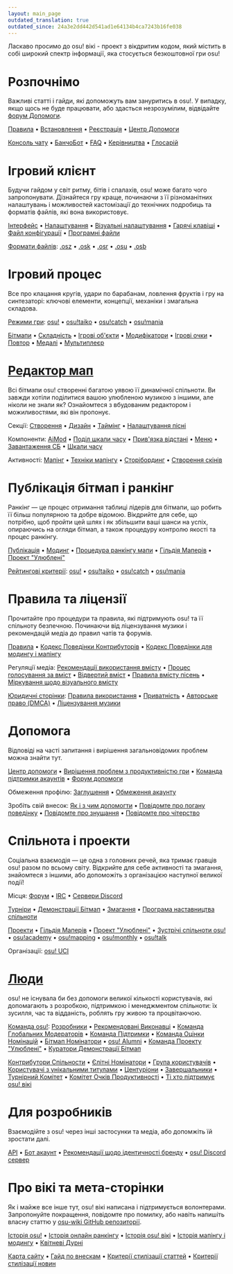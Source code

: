 ```yaml
---
layout: main_page
outdated_translation: true
outdated_since: 24a3e2dd442d541ad1e64134b4ca7243b16fe038
---
```


<!-- Do not add any empty lines inside this div. -->

<div class="wiki-main-page__blurb">
Ласкаво просимо до osu! вікі - проект з вікдритим кодом, який містить в собі широкий спектр інформації, яка стосується безкоштовної гри osu!
</div>

<div class="wiki-main-page__panels">
<div class="wiki-main-page-panel wiki-main-page-panel--full">

# Розпочнімо

Важливі статті і гайди, які допоможуть вам зануритись в osu!. У випадку, якщо щось не буде працювати, або здасться незрозумілим, відвідайте [форум Допомоги](https://osu.ppy.sh/forum/5).

[Правила](/wiki/Rules) • [Встановлення](/wiki/Client/Installation) • [Реєстрація](/wiki/Registration) • [Центр Допомоги](/wiki/Help_centre)

[Консоль чату](/wiki/Client/Interface/Chat_console) • [БанчоБот](/wiki/BanchoBot) • [FAQ](/wiki/FAQ) • [Керівництва](/wiki/Guides) • [Глосарій](/wiki/Sitemap)

</div>
<div class="wiki-main-page-panel">

# Ігровий клієнт

Будучи гайдом у світ ритму, бітів і спалахів, osu! може багато чого запропонувати. Дізнайтеся гру краще, починаючи з її різноманітних налаштувань і можливостей кастомізації до технічних подробиць та форматів файлів, які вона використовує.

[Інтерфейс](/wiki/Client/Interface) • [Налаштування](/wiki/Client/Options) • [Візуальні налаштування](/wiki/Client/Interface/Visual_settings) • [Гарячі клавіші](/wiki/Client/Keyboard_shortcuts) • [Файл конфігурації](/wiki/Client/Program_files/User_configuration_file) • [Програмні файли](/wiki/Client/Program_files)

[Формати файлів](/wiki/Client/File_formats): [.osz](/wiki/Client/File_formats/osz_(file_format)) • [.osk](/wiki/Client/File_formats/osk_(file_format)) • [.osr](/wiki/Client/File_formats/osr_(file_format)) • [.osu](/wiki/Client/File_formats/osu_(file_format)) • [.osb](/wiki/Client/File_formats/osb_(file_format))

</div>
<div class="wiki-main-page-panel">

# Ігровий процес

Все про клацання кругів, удари по барабанам, ловлення фруктів і гру на синтезаторі: ключові елементи, концепції, механіки і змагальна складова.

[Режими гри](/wiki/Game_mode): [osu!](/wiki/Game_mode/osu!) • [osu!taiko](/wiki/Game_mode/osu!taiko) • [osu!catch](/wiki/Game_mode/osu!catch) • [osu!mania](/wiki/Game_mode/osu!mania)

[Бітмапи](/wiki/Beatmap) • [Складність](/wiki/Beatmap/Difficulty) • [Ігрові об\'єкти](/wiki/Gameplay/Hit_object) • [Модифікатори](/wiki/Gameplay/Game_modifier) • [Ігрові очки](/wiki/Gameplay/Score) • [Повтор](/wiki/Gameplay/Replay) • [Медалі](/wiki/Medals) • [Мультиплеєр](/wiki/Client/Interface/Multiplayer)

</div>
<div class="wiki-main-page-panel">

# [Редактор мап](/wiki/Client/Beatmap_editor)

Всі бітмапи osu! створенні багатою уявою її динамічної спільноти. Ви завжди хотіли поділитися вашою улюбленою музикою з іншими, але ніколи не знали як? Ознайомтеся з вбудованим редактором і можиливостями, які він пропонує.

Секції: [Створення](/wiki/Client/Beatmap_editor/Compose) • [Дизайн](/wiki/Client/Beatmap_editor/Design) • [Таймінг](/wiki/Client/Beatmap_editor/Timing) • [Налаштування пісні](/wiki/Client/Beatmap_editor/Song_setup)

Компоненти: [AiMod](/wiki/Client/Beatmap_editor/AiMod) • [Поділ шкали часу](/wiki/Client/Beatmap_editor/Beat_snap_divisor) • [Прив\'язка відстані](/wiki/Client/Beatmap_editor/Distance_snap) • [Меню](/wiki/Client/Beatmap_editor/Menu) • [Завантаження СБ](/wiki/Client/Beatmap_editor/SB_load) • [Шкали часу](/wiki/Client/Beatmap_editor/Timelines)

Активності: [Мапінг](/wiki/Beatmapping) • [Техніки мапінгу](/wiki/Beatmapping/Mapping_techniques) • [Сторібординг](/wiki/Storyboard#storyboarding) • [Створення скінів](/wiki/Skinning)

</div>
<div class="wiki-main-page-panel">

# Публікація бітмап і ранкінг

Ранкінг — це процес отримання таблиці лідерів для бітмапи, що робить її більш популярною та добре відомою. Вікдрийте для себе, що потрібно, щоб пройти цей шлях і як збільшити ваші шанси на успіх, опираючись на огляди бітмап, а також процедуру контролю якості та процес ранкінгу.

[Публікація](/wiki/Beatmapping/Beatmap_submission) • [Модинг](/wiki/Modding) • [Процедура ранкінгу мапи](/wiki/Beatmap_ranking_procedure) • [Гільдія Маперів](/wiki/Community/Mappers_Guild) • [Проект "Улюблені"](/wiki/Community/Project_Loved)

[Рейтингові критерії](/wiki/Ranking_criteria): [osu!](/wiki/Ranking_criteria/osu!) • [osu!taiko](/wiki/Ranking_criteria/osu!taiko) • [osu!catch](/wiki/Ranking_criteria/osu!catch) • [osu!mania](/wiki/Ranking_criteria/osu!mania)

</div>
<div class="wiki-main-page-panel">

# Правила та ліцензії

Прочитайте про процедури та правила, які підтримують osu! та її спільноту безпечною. Починаючи від ліцензування музики і рекомендацій медіа до правил чатів та форумів.

[Правила](/wiki/Rules) • [Кодекс Поведінки Контрибуторів](/wiki/Rules/Contributor_code_of_conduct) • [Кодекс Поведінки для модингу і мапінгу](/wiki/Rules/Code_of_conduct_for_modding_and_mapping)

Регуляції медіа: [Рекомендації використання вмісту](/wiki/Rules/Content_usage_guidelines) • [Процес голосування за вміст](/wiki/Rules/Content_voting_process) • [Відвертий вміст](/wiki/Rules/Explicit_content) • [Правила вмісту пісень](/wiki/Rules/Song_content_rules) • [Міркування щодо візуального вмісту](/wiki/Rules/Visual_content_considerations)

[Юридичні сторінки](/wiki/Legal): [Правила використання](/wiki/Legal/Terms) • [Приватність](/wiki/Legal/Privacy) • [Авторське право (DMCA)](/wiki/Legal/Copyright) • [Ліцензування музики](/wiki/Legal/Music_licensing)

</div>
<div class="wiki-main-page-panel">

# Допомога

Відповіді на часті запитання і вирішення загальновідомих проблем можна знайти тут.

[Центр допомоги](/wiki/Help_centre) • [Вирішення проблем з продуктивністю гри](/wiki/Performance_troubleshooting) • [Команда підтримки акаунтів](/wiki/People/Account_support_team) • [Форум допомоги](https://osu.ppy.sh/forum/5)

Обмеження профілю: [Заглушення](/wiki/Silence) • [Обмеження акаунту](/wiki/Help_centre/Account_restrictions)

Зробіть свій внесок: [Як і з чим допомогти](/wiki/Community/How_you_can_help!) • [Повідомте про погану поведінку](/wiki/Reporting_bad_behaviour) • [Повідомте про знущання](/wiki/Reporting_bad_behaviour/Abuse) • [Повідомте про чітерство](/wiki/Reporting_bad_behaviour/Handling_foul_play)

</div>
<div class="wiki-main-page-panel">

# Спільнота і проекти

Соціальна взаємодія — це одна з головних речей, яка тримає гравців osu! разом по всьому світу. Відкрийте для себе активності та змагання, знайомтеся з іншими, або допоможіть з організацією наступної великої події!

Місця: [Форум](/wiki/Community/Forum) • [IRC](/wiki/Community/Internet_Relay_Chat) • [Cервери Discord](/wiki/Community/Discord_servers)

[Турніри](/wiki/Tournaments) • [Демонстрації Бітмап](/wiki/Beatmap_Spotlights) • [Змагання](/wiki/Contests) • [Програма наставництва спільноти](/wiki/Community/Community_Mentorship_Program)

[Проекти](/wiki/Community/Projects) • [Гільдія Маперів](/wiki/Community/Mappers_Guild) • [Проект "Улюблені"](/wiki/Community/Project_Loved) • [Зустрічі спільноти osu!](/wiki/Community/osu!_community_meetings) • [osu!academy](/wiki/Community/Video_series/osu!academy) • [osu!mapping](/wiki/Community/Video_series/osu!mapping) • [osu!monthly](/wiki/Community/osu!monthly) • [osu!talk](/wiki/Community/Video_series/osu!talk)

Організації: [osu! UCI](/wiki/Community/Organisations/osu!_UCI)

</div>
<div class="wiki-main-page-panel">

# [Люди](/wiki/People)

osu! не існувала би без допомоги великої кількості користувачів, які допомагають з розробкою, підтримкою і менеджментом спільноти: їх зусилля, час та відданість, роблять гру живою та процвітаючою.

[Команда osu!](/wiki/People/osu!_team): [Розробники](/wiki/People/Developers) • [Рекомендовані Виконавці](/wiki/People/Featured_Artists) • [Команда Глобальних Модераторів](/wiki/People/Global_Moderation_Team) • [Команда Підтримки](/wiki/People/Support_Team) • [Команда Оцінки Номінацій](/wiki/People/Nomination_Assessment_Team) • [Бітмап Номінатори](/wiki/People/Beatmap_Nominators) • [osu! Alumni](/wiki/People/osu!_Alumni) • [Команда Проекту "Улюблені"](/wiki/People/Project_Loved_Team) • [Куратори Демонстрації Бітмап](/wiki/People/Beatmap_Spotlight_Curators)

[Контрибутори Спільности](/wiki/People/Community_Contributors) • [Єлітні Номінатори](/wiki/People/Elite_Nominators) • [Група користувачів](/wiki/People/User_group) • [Користувачі з унікальними титулами](/wiki/People/Users_with_unique_titles) • [Центуріони](/wiki/People/Centurions) • [Завершальники](/wiki/People/Completionists) • [Турнірний Комітет](/wiki/People/Tournament_Committee) • [Комітет Очків Продуктивності](/wiki/People/Performance_Points_Committee) • [Ті хто підтримує osu! вікі](/wiki/People/osu!_wiki_maintainers)

</div>
<div class="wiki-main-page-panel">

# Для розробників

Взаємодійте з osu! через інші застосунки та медіа, або допомжіть їй зростати далі.

[API](/wiki/osu!api) • [Бот акаунт](/wiki/Bot_account) • [Рекомендації щодо ідентичності бренду](/wiki/Brand_identity_guidelines) • [osu! Discord сервер](/wiki/Community/Discord_servers#official)

</div>
<div class="wiki-main-page-panel">

# Про вікі та мета-сторінки

Як і майже все інше тут, osu! вікі написана і підтримується волонтерами. Запропонуйте покращення, повідомте про помилку, або навіть напишіть власну статтю у [osu-wiki GitHub репозиторії](https://github.com/ppy/osu-wiki).

[Історія osu!](/wiki/History_of_osu!) • [Історія онлайн ранкінгу](/wiki/History_of_osu!/Online_rankings) • [Історія osu! вікі](/wiki/History_of_osu!/osu!_wiki) • [Історія мапінгу і модингу](/wiki/History_of_osu!/Mapping_and_modding_timeline) • [Квітневі Дурні](/wiki/History_of_osu!/April_Fools)

[Карта сайту](/wiki/Sitemap) • [Гайд по внескам](/wiki/osu!_wiki/Contribution_guide) • [Критерії стилізації статтей](/wiki/Article_styling_criteria) • [Критерії стилізації новин](/wiki/News_styling_criteria)

</div>
</div>

